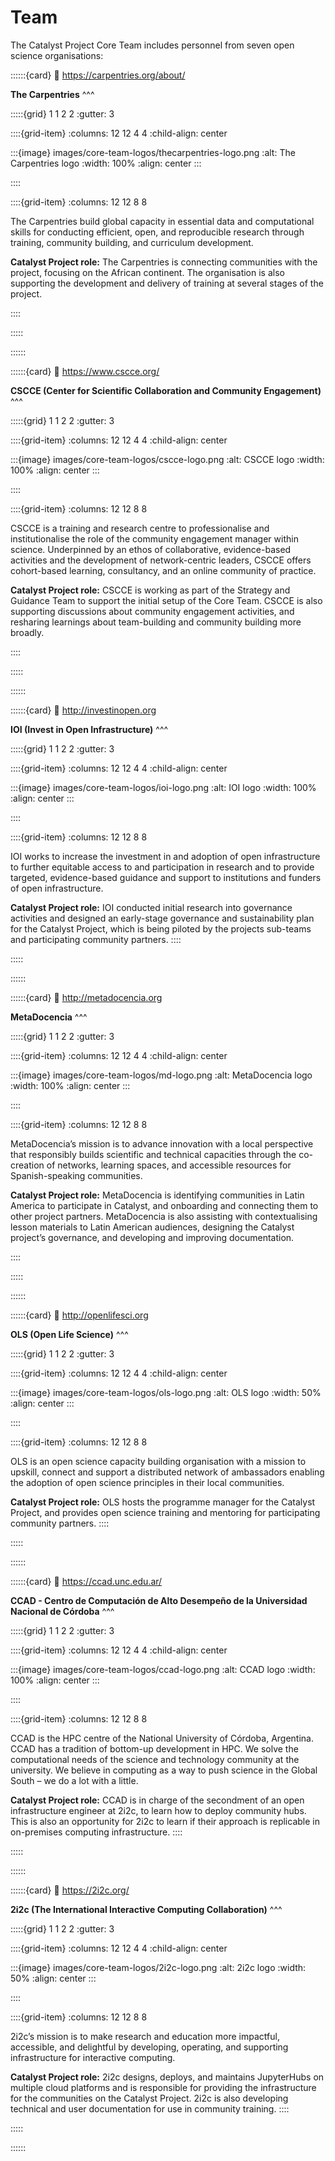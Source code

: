 # Team

The Catalyst Project Core Team includes personnel from seven open science organisations:

::::::{card}
:link: https://carpentries.org/about/

**The Carpentries**
^^^

:::::{grid} 1 1 2 2
:gutter: 3

::::{grid-item}
:columns: 12 12 4 4
:child-align: center

:::{image} images/core-team-logos/thecarpentries-logo.png
:alt: The Carpentries logo
:width: 100%
:align: center
:::

::::

::::{grid-item}
:columns: 12 12 8 8

The Carpentries build global capacity in essential data and computational skills for conducting efficient, open, and reproducible research through training, community building, and curriculum development.

**Catalyst Project role:** The Carpentries is connecting communities with the project, focusing on the African continent. The organisation is also supporting the development and delivery of training at several stages of the project.

::::

:::::

::::::

::::::{card}
:link: https://www.cscce.org/

**CSCCE (Center for Scientific Collaboration and Community Engagement)**
^^^

:::::{grid} 1 1 2 2
:gutter: 3

::::{grid-item}
:columns: 12 12 4 4
:child-align: center

:::{image} images/core-team-logos/cscce-logo.png
:alt: CSCCE logo
:width: 100%
:align: center
:::

::::

::::{grid-item}
:columns: 12 12 8 8

CSCCE is a training and research centre to professionalise and institutionalise the role of the community engagement manager within science. Underpinned by an ethos of collaborative, evidence-based activities and the development of network-centric leaders, CSCCE offers cohort-based learning, consultancy, and an online community of practice.

**Catalyst Project role:** CSCCE is working as part of the Strategy and Guidance Team to support the initial setup of the Core Team. CSCCE is also supporting discussions about community engagement activities, and resharing learnings about team-building and community building more broadly.

::::

:::::

::::::

::::::{card}
:link: http://investinopen.org

**IOI (Invest in Open Infrastructure)**
^^^

:::::{grid} 1 1 2 2
:gutter: 3

::::{grid-item}
:columns: 12 12 4 4
:child-align: center

:::{image} images/core-team-logos/ioi-logo.png
:alt: IOI logo
:width: 100%
:align: center
:::

::::

::::{grid-item}
:columns: 12 12 8 8

IOI works to increase the investment in and adoption of open infrastructure to further equitable access to and participation in research and to provide targeted, evidence-based guidance and support to institutions and funders of open infrastructure.

**Catalyst Project role:** IOI conducted initial research into governance activities and designed an early-stage governance and sustainability plan for the Catalyst Project, which is being piloted by the projects sub-teams and participating community partners.
::::

:::::

::::::

::::::{card}
:link: http://metadocencia.org

**MetaDocencia**
^^^

:::::{grid} 1 1 2 2
:gutter: 3

::::{grid-item}
:columns: 12 12 4 4
:child-align: center

:::{image} images/core-team-logos/md-logo.png
:alt: MetaDocencia logo
:width: 100%
:align: center
:::

::::

::::{grid-item}
:columns: 12 12 8 8

MetaDocencia’s mission is to advance innovation with a local perspective that responsibly builds scientific and technical capacities through the co-creation of networks, learning spaces, and accessible resources for Spanish-speaking communities.

**Catalyst Project role:** MetaDocencia is identifying communities in Latin America to participate in Catalyst, and onboarding and connecting them to other project partners. MetaDocencia is also assisting with contextualising lesson materials to Latin American audiences, designing the Catalyst project’s governance, and developing and improving documentation.

::::

:::::

::::::

::::::{card} 
:link: http://openlifesci.org

**OLS (Open Life Science)**
^^^

:::::{grid} 1 1 2 2
:gutter: 3

::::{grid-item}
:columns: 12 12 4 4
:child-align: center

:::{image} images/core-team-logos/ols-logo.png
:alt: OLS logo
:width: 50%
:align: center
:::

::::

::::{grid-item}
:columns: 12 12 8 8

OLS is an open science capacity building organisation with a mission to upskill, connect and support a distributed network of ambassadors enabling the adoption of open science principles in their local communities.

**Catalyst Project role:** OLS hosts the programme manager for the Catalyst Project, and provides open science training and mentoring for participating community partners. 
::::

:::::

::::::

::::::{card} 
:link: https://ccad.unc.edu.ar/

**CCAD - Centro de Computación de Alto Desempeño de la Universidad Nacional de Córdoba**
^^^

:::::{grid} 1 1 2 2
:gutter: 3

::::{grid-item}
:columns: 12 12 4 4
:child-align: center

:::{image} images/core-team-logos/ccad-logo.png
:alt: CCAD logo
:width: 100%
:align: center
:::

::::

::::{grid-item}
:columns: 12 12 8 8

CCAD is the HPC centre of the National University of Córdoba, Argentina. CCAD has a tradition of bottom-up development in HPC. We solve the computational needs of the science and technology community at the university. We believe in computing as a way to push science in the Global South – we do a lot with a little.

**Catalyst Project role:** CCAD is in charge of the secondment of an open infrastructure engineer at 2i2c, to learn how to deploy community hubs. This is also an opportunity for 2i2c to learn if their approach is replicable in on-premises computing infrastructure.
::::

:::::

::::::

::::::{card} 
:link: https://2i2c.org/

**2i2c (The International Interactive Computing Collaboration)**
^^^

:::::{grid} 1 1 2 2
:gutter: 3

::::{grid-item}
:columns: 12 12 4 4
:child-align: center

:::{image} images/core-team-logos/2i2c-logo.png
:alt: 2i2c logo
:width: 50%
:align: center
:::

::::

::::{grid-item}
:columns: 12 12 8 8

2i2c’s mission is to make research and education more impactful, accessible, and delightful by developing, operating, and supporting infrastructure for interactive computing.

**Catalyst Project role:** 2i2c designs, deploys, and maintains JupyterHubs on multiple cloud platforms and is responsible for providing the infrastructure for the communities on the Catalyst Project. 2i2c is also developing technical and user documentation for use in community training.
::::

:::::

::::::
